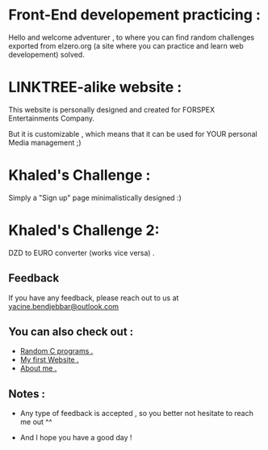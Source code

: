 
# Front-End developement practicing :


Hello and welcome adventurer ,
to where you can find random challenges exported from elzero.org 
(a site where you can practice and learn  web developement) solved.


# LINKTREE-alike website :


This website is personally designed and created for FORSPEX Entertainments Company.

But it is customizable , which means that it can be used for YOUR personal Media management ;)


# Khaled's Challenge :

Simply a "Sign up" page minimalistically designed :)
 
 
 # Khaled's Challenge 2:
 
 DZD to EURO converter (works vice versa) .

## Feedback

If you have any feedback, please reach out to us at yacine.bendjebbar@outlook.com
 

## You can also check out :

 - [Random C programs .](https://github.com/yacinebendjebbar/C-programs)
 - [My first Website .](https://github.com/yacinebendjebbar/pi_site)
 - [About me .](https://github.com/yacinebendjebbar/yacinebendjebbar)


## Notes :

- Any type of feedback is accepted , so you better not hesitate to reach me out ^^

- And I hope you have a good day !

